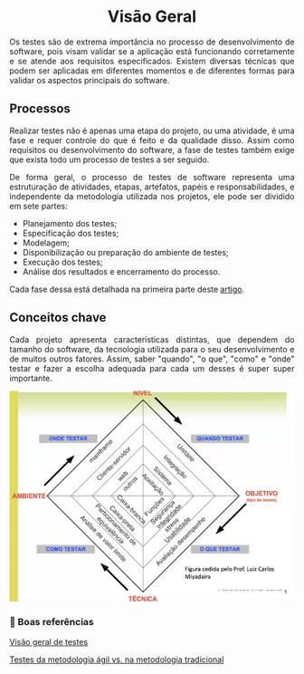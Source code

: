 # <center> Visão Geral
<div align="justify">

Os testes são de extrema importância no processo de desenvolvimento de software, pois visam validar se a aplicação está funcionando corretamente e se atende aos requisitos especificados. Existem diversas técnicas que podem ser aplicadas em diferentes momentos e de diferentes formas para validar os aspectos principais do software.

## Processos
Realizar testes não é apenas uma etapa do projeto, ou uma atividade, é uma fase e requer controle do que é feito e da qualidade disso. Assim como requisitos ou desenvolvimento do software, a fase de testes também exige que exista todo um processo de testes a ser seguido.

De forma geral, o processo de testes de software representa uma estruturação de atividades, etapas, artefatos, papéis e responsabilidades, e independente da metodologia utilizada nos projetos, ele pode ser dividido em sete partes: 
- Planejamento dos testes;
- Especificação dos testes; 
- Modelagem;
- Disponibilização ou preparação do ambiente de testes;
- Execução dos testes;
- Análise dos resultados e encerramento do processo. 

Cada fase dessa está detalhada na primeira parte deste [artigo](https://www.devmedia.com.br/processo-de-teste-agil-x-tradicional/36854).

## Conceitos chave

Cada projeto apresenta características distintas, que dependem do tamanho do software, da tecnologia utilizada para o seu desenvolvimento e de muitos outros fatores. Assim, saber "quando", "o que", "como" e "onde" testar e fazer a escolha adequada para cada um desses é super super importante. 

![Conceitos chave](../_media/testes/conceitos-chave.png)

</div>

### 📌 Boas referências
[Visão geral de testes](https://www.devmedia.com.br/guia/guia-de-testes-de-software/34403#modelagem)

[Testes da metodologia ágil vs. na metodologia tradicional](https://www.devmedia.com.br/processo-de-teste-agil-x-tradicional/36854)